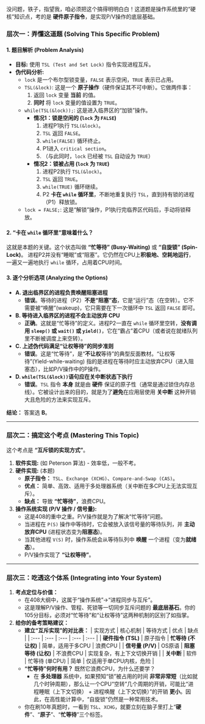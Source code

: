 没问题，铁子，指望我，咱必须把这个搞得明明白白！这道题是操作系统里的“硬核”知识点，考的是 **硬件原子指令**，是实现P/V操作的底层基础。



### 层次一：弄懂这道题 (Solving This Specific Problem)





#### 1. 题目解析 (Problem Analysis)



- **目标:** 使用 `TSL (Test and Set Lock)` 指令实现进程互斥。
- **伪代码分析:**
  - `lock` 是一个布尔型锁变量，`FALSE` 表示空闲，`TRUE` 表示已占用。
  - `TSL(&lock)`: 这是一个 **原子操作**（硬件保证其不可中断）。它做两件事：
    1. 返回 `lock` 变量 **当前** 的值。
    2. **同时** 将 `lock` 变量的值设置为 `TRUE`。
  - `while(TSL(&lock));`: 这是进入临界区的“加锁”操作。
    - **情况1：锁是空闲的 (`lock` 为 `FALSE`)**
      1. 进程P1执行 `TSL(&lock)`。
      2. `TSL` 返回 `FALSE`。
      3. `while(FALSE)` 循环终止。
      4. P1进入 `critical section`。
      5. （与此同时，`lock` 已经被 `TSL` 自动设为 `TRUE`）
    - **情况2：锁被占用 (`lock` 为 `TRUE`)**
      1. 进程P2执行 `TSL(&lock)`。
      2. `TSL` 返回 `TRUE`。
      3. `while(TRUE)` 循环继续。
      4. P2 **卡在 `while` 循环里**，不断地重复执行 `TSL`，直到持有锁的进程（P1）释放锁。
  - `lock = FALSE;`: 这是“解锁”操作，P1执行完临界区代码后，手动将锁释放。



#### 2. “卡在 `while` 循环里”意味着什么？



这就是本题的关键。这个状态叫做 **“忙等待” (Busy-Waiting)** 或 **“自旋锁” (Spin-Lock)**。 进程P2并没有“睡眠”或“阻塞”。它仍然在CPU上**积极地、空耗地运行**，一遍又一遍地执行 `while` 循环，占用着CPU时间。



#### 3. 逐个分析选项 (Analyzing the Options)



- **A. 退出临界区的进程负责唤醒阻塞进程**
  - **错误**。等待的进程（P2）**不是“阻塞”态**，它是“运行”态（在空转）。它不需要被“唤醒”(wakeup)，它只需要在下一次循环中 `TSL` 返回 `FALSE` 即可。
- **B. 等待进入临界区的进程不会主动放弃 CPU**
  - **正确**。这就是“忙等待”的定义。进程P2一直在 `while` 循环里空转，**没有调用 `sleep()` 或 `wait()` 或 `yield()`**，它在“霸占”着CPU（或者说在就绪队列里不断被调度上来空转）。
- **C. 上述伪代码满足“让权等待”的同步准则**
  - **错误**。这是“忙等待”，是“**不让权**等待”的典型反面教材。“让权等待”(Yield-while-waiting) 指的是进程在等待时应主动放弃CPU（进入阻塞态），比如P/V操作中的P操作。
- **D. `while(TSL(&lock))`语句应在关中断状态下执行**
  - **错误**。`TSL` 指令 **本身** 就是由 **硬件** 保证的原子性（通常是通过锁住内存总线）。它被设计出来的目的，就是为了**避免**在应用层使用 **关中断** 这种开销大且危险的方法来实现互斥。

**结论：** 答案选 **B**。

------



### 层次二：搞定这个考点 (Mastering This Topic)



这个考点是 **“互斥锁的实现方式”**。

1. **软件实现:** (如 Peterson 算法) - 效率低，一般不考。
2. **硬件实现:** (本题)
   - **原子指令：** `TSL`、`Exchange (XCHG)`、`Compare-and-Swap (CAS)`。
   - **优点：** 简单、高效、适用于多处理器系统（关中断在多CPU上无法实现互斥）。
   - **缺点：** 导致 **“忙等待”**，浪费CPU。
3. **操作系统实现 (P/V 操作 / 信号量):**
   - 这是408的重中之重。P/V操作就是为了解决“忙等待”问题。
   - 当进程在 `P(S)` 操作中等待时，它会被放入该信号量的等待队列，并 **主动放弃CPU** (进程状态变为**阻塞态**)。
   - 当其他进程 `V(S)` 时，操作系统会从等待队列中 **唤醒** 一个进程（变为**就绪态**）。
   - P/V操作实现了 **“让权等待”**。

------



### 层次三：吃透这个体系 (Integrating into Your System)



1. **考点定位与价值：**
   - 在408大纲中，这属于“操作系统”->“进程同步与互斥”。
   - 这是理解P/V操作、管程、死锁等一切同步互斥问题的 **最底层基石**。你的105分目标，必须对“忙等待”和“让权等待”这两种机制的区别了如指掌。
2. **给你的备考策略建议：**
   - **建立“互斥实现”的对比表：** | 实现方式 | 核心机制 | 等待方式 | 优点 | 缺点 | | :--- | :--- | :--- | :--- | :--- | | **硬件指令 (TSL)** | 原子指令 | **忙等待 (不让权)** | 简单，适用于多CPU | 浪费CPU | | **信号量 (P/V)** | OS原语 | **阻塞等待 (让权)** | 不浪费CPU | 实现复杂，有上下文切换开销 | | **关中断** | 软件 | 忙等待 (单CPU) | 简单 | 仅适用于单CPU内核，危险 |
   - **“忙等待”何时有用？** 既然它浪费CPU，为什么还要学？
     - 在 **多处理器** 系统中，如果预知“锁”被占用的时间 **非常非常短**（比如就几个时钟周期），那么让一个CPU“空转”几个周期的开销，可能比“进程睡眠（上下文切换） + 进程唤醒（上下文切换）”的开销 **更小**。因此，在高性能计算中，“自旋锁”仍然是一种常用技术。
   - 你在刷10年真题时，一看到 `TSL`、`XCHG`，就要立刻在脑子里打上“**硬件**”、“**原子**”、“**忙等待**”三个标签。